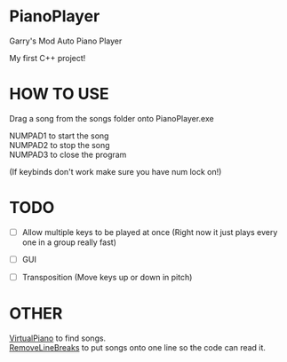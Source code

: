 # PianoPlayer
Garry's Mod Auto Piano Player  
  
My first C++ project!  
  
  
  
# HOW TO USE
Drag a song from the songs folder onto PianoPlayer.exe  
  
NUMPAD1 to start the song  
NUMPAD2 to stop the song  
NUMPAD3 to close the program  
  
(If keybinds don't work make sure you have num lock on!)  
  
  
  
# TODO
- [ ] Allow multiple keys to be played at once (Right now it just plays every one in a group really fast)  
- [ ] GUI  
- [ ] Transposition (Move keys up or down in pitch)  
  
  
  
# OTHER
[VirtualPiano](https://virtualpiano.net/) to find songs.  
[RemoveLineBreaks](https://removelinebreaks.net/) to put songs onto one line so the code can read it.  
  
